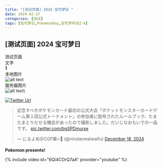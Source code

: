 ```yaml
---
title: "[测试页面] 2024 宝可梦日 "
date: 2024-02-27
categories: [测试]
tags: [宝可梦日,PokemonDay,宝可梦传说Z-A]
---
```


## [测试页面] 2024 宝可梦日 
测试页面\
文字\
**1** \
本地图片\
![alt text](../../assets/img/coin.png)\
服务器图片\
![alt text](https://pokeamice.com/wp-content/uploads/2023/03/QQ%E6%88%AA%E5%9B%BE20210818232248-2-1024x576.png)\

[![Twitter Url](https://img.shields.io/twitter/url/https/twitter.com/asimov74320758.svg?style=social&label=Follow%20%40asimov74320758)](https://x.com/asimov74320758)

<blockquote class="twitter-tweet"><p lang="ja" dir="ltr">記念すべきポケモンカード最初の公式大会「ポケットモンスターカードゲーム第１回公式トーナメント」の参加者に配布されたルールブック、たまたまとりだせる機会があったので撮影しました。だいじなおもいでの一品です。 <a href="https://t.co/bgSPDmurse">pic.twitter.com/bgSPDmurse</a></p>&mdash; にるよめ＠CGF🟥🔥🐊 (@nirutanmaiwaifu) <a href="https://twitter.com/nirutanmaiwaifu/status/1869327505745993791?ref_src=twsrc%5Etfw">December 18, 2024</a></blockquote> <script async src="https://platform.twitter.com/widgets.js" charset="utf-8"></script>

**Pokemon presents!**

{% include video id="6Qi4COrQ7aA" provider="youtube" %}
